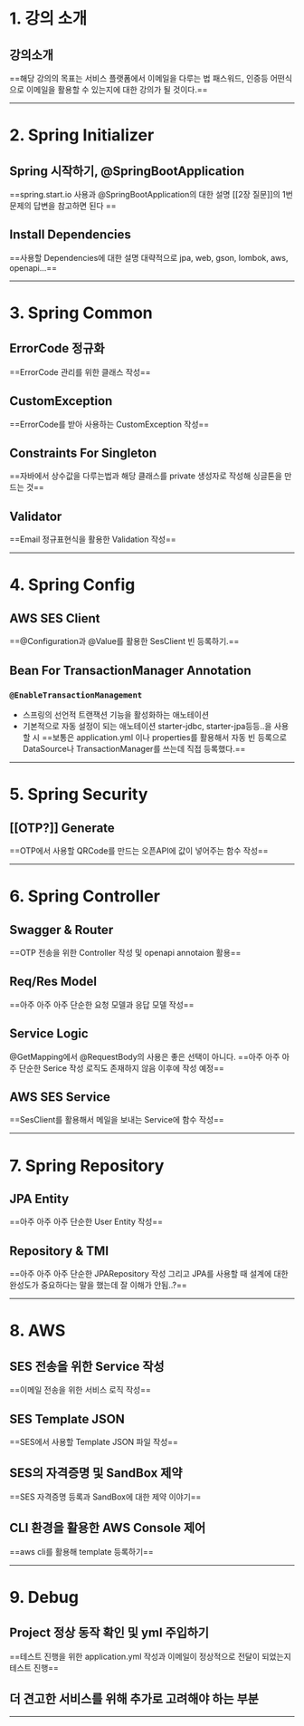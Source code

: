 # 1. 강의 소개
## 강의소개
==해당 강의의 목표는 서비스 플랫폼에서 이메일을 다루는 법 패스워드, 인증등 어떤식으로 이메일을 활용할 수 있는지에 대한 강의가 될 것이다.==
****
# 2. Spring Initializer
## Spring 시작하기, @SpringBootApplication
==spring.start.io 사용과 @SpringBootApplication의 대한 설명 [[2장 질문]]의 1번 문제의 답변을 참고하면 된다 ==
## Install Dependencies
==사용할 Dependencies에 대한 설명 대략적으로 jpa, web, gson, lombok, aws, openapi...==
****
# 3. Spring Common
## ErrorCode 정규화
==ErrorCode 관리를 위한 클래스 작성==
## CustomException
==ErrorCode를 받아 사용하는 CustomException 작성==
## Constraints For Singleton
==자바에서 상수값을 다루는법과 해당 클래스를 private 생성자로 작성해 싱글톤을 만드는 것==
## Validator
==Email 정규표현식을 활용한 Validation 작성==

****
# 4. Spring Config
## AWS SES Client
==@Configuration과 @Value를 활용한 SesClient 빈 등록하기.==
## Bean For TransactionManager Annotation
### `@EnableTransactionManagement`
- 스프링의 선언적 트랜잭션 기능을 활성화하는 애노테이션
- 기본적으로 자동 설정이 되는 애노테이션 starter-jdbc, starter-jpa등등..을 사용할 시
==보통은 application.yml 이나 properties를 활용해서 자동 빈 등록으로 DataSource나 TransactionManager를 쓰는데 직접 등록했다.==

****
# 5. Spring Security
## [[OTP?]] Generate
==OTP에서 사용할 QRCode를 만드는 오픈API에 값이 넣어주는 함수 작성==

****
# 6. Spring Controller
## Swagger & Router
==OTP 전송을 위한 Controller 작성 및 openapi annotaion 활용==
## Req/Res Model
==아주 아주 아주 단순한 요청 모델과 응답 모델 작성==
## Service Logic
@GetMapping에서 @RequestBody의 사용은 좋은 선택이 아니다.
==아주 아주 아주 단순한 Serice 작성 로직도 존재하지 않음 이후에 작성 예정==
## AWS SES Service
==SesClient를 활용해서 메일을 보내는 Service에 함수 작성==

****
# 7. Spring Repository
## JPA Entity
==아주 아주 아주 단순한 User Entity 작성==
## Repository & TMI
==아주 아주 아주 단순한 JPARepository 작성 그리고 JPA를 사용할 때 설계에 대한 완성도가 중요하다는 말을 했는데 잘 이해가 안됨..?==

****
# 8. AWS
## SES 전송을 위한 Service 작성
==이메일 전송을 위한 서비스 로직 작성==
## SES Template JSON
==SES에서 사용할 Template JSON 파일 작성==
## SES의 자격증명 및 SandBox 제약
==SES 자격증명 등록과 SandBox에 대한 제약 이야기==
## CLI 환경을 활용한 AWS Console 제어
==aws cli를 활용해 template 등록하기==
****
# 9. Debug
## Project 정상 동작 확인 및 yml 주입하기
==테스트 진행을 위한 application.yml 작성과 이메일이 정상적으로 전달이 되었는지 테스트 진행==
## 더 견고한 서비스를 위해 추가로 고려해야 하는 부분
****